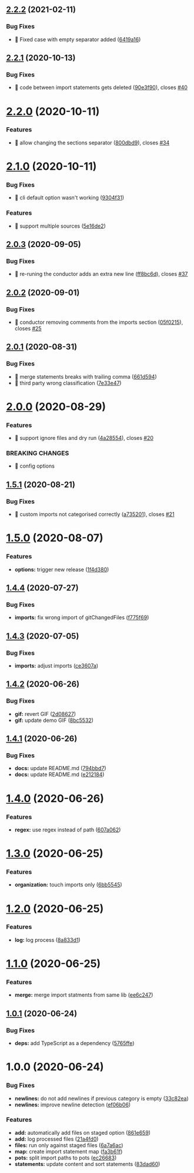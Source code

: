 ## [2.2.2](https://github.com/kreuzerk/import-conductor/compare/v2.2.1...v2.2.2) (2021-02-11)


### Bug Fixes

* 🐛 Fixed case with empty separator added ([6419a16](https://github.com/kreuzerk/import-conductor/commit/6419a161dfb30ea8d1e525623577700a8b901f3d))

## [2.2.1](https://github.com/kreuzerk/import-conductor/compare/v2.2.0...v2.2.1) (2020-10-13)


### Bug Fixes

* 🐛 code between import statements gets deleted ([90e3f90](https://github.com/kreuzerk/import-conductor/commit/90e3f90dba286f718037eab8b345519a04629e57)), closes [#40](https://github.com/kreuzerk/import-conductor/issues/40)

# [2.2.0](https://github.com/kreuzerk/import-conductor/compare/v2.1.0...v2.2.0) (2020-10-11)


### Features

* 🎸 allow changing the sections separator ([800dbd9](https://github.com/kreuzerk/import-conductor/commit/800dbd9202d1c49bdb2660affc2746afaba884bf)), closes [#34](https://github.com/kreuzerk/import-conductor/issues/34)

# [2.1.0](https://github.com/kreuzerk/import-conductor/compare/v2.0.3...v2.1.0) (2020-10-11)

### Bug Fixes

- 🐛 cli default option wasn't working ([9304f31](https://github.com/kreuzerk/import-conductor/commit/9304f316f9b9d7ec38b32be1d6b239275ca8cef3))

### Features

- 🎸 support multiple sources ([5e16de2](https://github.com/kreuzerk/import-conductor/commit/5e16de21d30ef7caf5c547aa6bc936f1d8f91f3e))

## [2.0.3](https://github.com/kreuzerk/import-conductor/compare/v2.0.2...v2.0.3) (2020-09-05)

### Bug Fixes

- 🐛 re-runing the conductor adds an extra new line ([ff8bc6d](https://github.com/kreuzerk/import-conductor/commit/ff8bc6d6c7eb8f558be1001b208d7d56fe18b420)), closes [#37](https://github.com/kreuzerk/import-conductor/issues/37)

## [2.0.2](https://github.com/kreuzerk/import-conductor/compare/v2.0.1...v2.0.2) (2020-09-01)

### Bug Fixes

- 🐛 conductor removing comments from the imports section ([05f0215](https://github.com/kreuzerk/import-conductor/commit/05f02154a151f5c903111bd3607ca9916a056e7e)), closes [#25](https://github.com/kreuzerk/import-conductor/issues/25)

## [2.0.1](https://github.com/kreuzerk/import-conductor/compare/v2.0.0...v2.0.1) (2020-08-31)

### Bug Fixes

- 🐛 merge statements breaks with trailing comma ([661d594](https://github.com/kreuzerk/import-conductor/commit/661d594cf2f28715b962a96160e94baf8da74387))
- 🐛 third party wrong classification ([7e33e47](https://github.com/kreuzerk/import-conductor/commit/7e33e47ca71776181714015ef88938f8d0fc8a57))

# [2.0.0](https://github.com/kreuzerk/import-conductor/compare/v1.5.1...v2.0.0) (2020-08-29)

### Features

- 🎸 support ignore files and dry run ([4a28554](https://github.com/kreuzerk/import-conductor/commit/4a28554c25be4105664206bec7666878d46936c1)), closes [#20](https://github.com/kreuzerk/import-conductor/issues/20)

### BREAKING CHANGES

- 🧨 config options

## [1.5.1](https://github.com/kreuzerk/import-conductor/compare/v1.5.0...v1.5.1) (2020-08-21)

### Bug Fixes

- 🐛 custom imports not categorised correctly ([a735201](https://github.com/kreuzerk/import-conductor/commit/a735201fd55be5d16131bd43cb54876556acd47f)), closes [#21](https://github.com/kreuzerk/import-conductor/issues/21)

# [1.5.0](https://github.com/kreuzerk/import-conductor/compare/v1.4.4...v1.5.0) (2020-08-07)

### Features

- **options:** trigger new release ([1f4d380](https://github.com/kreuzerk/import-conductor/commit/1f4d3800c615007e57204fc7dfade5f671f6e499))

## [1.4.4](https://github.com/kreuzerk/import-conductor/compare/v1.4.3...v1.4.4) (2020-07-27)

### Bug Fixes

- **imports:** fix wrong import of gitChangedFiles ([f775f69](https://github.com/kreuzerk/import-conductor/commit/f775f69720349e8c27ee04b9b9685f661f3986fb))

## [1.4.3](https://github.com/kreuzerk/import-conductor/compare/v1.4.2...v1.4.3) (2020-07-05)

### Bug Fixes

- **imports:** adjust imports ([ce3607a](https://github.com/kreuzerk/import-conductor/commit/ce3607af93ddfc39a4853f75490604fc97283615))

## [1.4.2](https://github.com/kreuzerk/import-conductor/compare/v1.4.1...v1.4.2) (2020-06-26)

### Bug Fixes

- **gif:** revert GIF ([2d08627](https://github.com/kreuzerk/import-conductor/commit/2d0862717a4a7e3ca7b49f05624c1fe30bced1a3))
- **gif:** update demo GIF ([8bc5532](https://github.com/kreuzerk/import-conductor/commit/8bc55325e4568f90e5b92bab07bcf0b2985e70a8))

## [1.4.1](https://github.com/kreuzerk/import-conductor/compare/v1.4.0...v1.4.1) (2020-06-26)

### Bug Fixes

- **docs:** update README.md ([794bbd7](https://github.com/kreuzerk/import-conductor/commit/794bbd773410a520b0f8a93d8dac3a188e07011a))
- **docs:** update README.md ([e212184](https://github.com/kreuzerk/import-conductor/commit/e2121843dd313bd052ab9198f14e502d427e8775))

# [1.4.0](https://github.com/kreuzerk/import-conductor/compare/v1.3.0...v1.4.0) (2020-06-26)

### Features

- **regex:** use regex instead of path ([607a062](https://github.com/kreuzerk/import-conductor/commit/607a06216ed9532dfefaa34177c89e8cf999a3af))

# [1.3.0](https://github.com/kreuzerk/import-conductor/compare/v1.2.0...v1.3.0) (2020-06-25)

### Features

- **organization:** touch imports only ([6bb5545](https://github.com/kreuzerk/import-conductor/commit/6bb5545d6c5a462bc13671b45f25a0a3575b7685))

# [1.2.0](https://github.com/kreuzerk/import-conductor/compare/v1.1.0...v1.2.0) (2020-06-25)

### Features

- **log:** log process ([8a833d1](https://github.com/kreuzerk/import-conductor/commit/8a833d18b6cc99f55d6bf513b3a630fa06c75675))

# [1.1.0](https://github.com/kreuzerk/import-conductor/compare/v1.0.1...v1.1.0) (2020-06-25)

### Features

- **merge:** merge import statments from same lib ([ee6c247](https://github.com/kreuzerk/import-conductor/commit/ee6c247396a6928d613c6f52cd896190be0d7eb4))

## [1.0.1](https://github.com/kreuzerk/import-conductor/compare/v1.0.0...v1.0.1) (2020-06-24)

### Bug Fixes

- **deps:** add TypeScript as a dependency ([5765ffe](https://github.com/kreuzerk/import-conductor/commit/5765ffec8f60cd4e0dd7343466fe631428a1d0ca))

# 1.0.0 (2020-06-24)

### Bug Fixes

- **newlines:** do not add newlines if previous category is empty ([33c82ea](https://github.com/kreuzerk/import-conductor/commit/33c82ea2452bfad673e46fee16951cfcd6377026))
- **newlines:** improve newline detection ([ef06b06](https://github.com/kreuzerk/import-conductor/commit/ef06b06b2ba21a041879b4455d7b91867dbbf625))

### Features

- **add:** automatically add files on staged option ([861e659](https://github.com/kreuzerk/import-conductor/commit/861e659cd5e7339b0ed0038f85f96ad54d4fc819))
- **add:** log processed files ([21a4fd0](https://github.com/kreuzerk/import-conductor/commit/21a4fd08ae98ff9afee01cb3cf806f91d0a8dcfa))
- **files:** run only against staged files ([6a7a6ac](https://github.com/kreuzerk/import-conductor/commit/6a7a6ac554c83b61bfdbf6906da34a16a99de078))
- **map:** create import statement map ([fa3b61f](https://github.com/kreuzerk/import-conductor/commit/fa3b61f714100e5c4def213606bd649092c5943c))
- **pots:** split import paths to pots ([ec26683](https://github.com/kreuzerk/import-conductor/commit/ec2668324d7f0d47427ccdb6d595ec0ccda1ec2f))
- **statements:** update content and sort statements ([83dad60](https://github.com/kreuzerk/import-conductor/commit/83dad60e207e81efc5f748d3cf667255a893b2ae))

